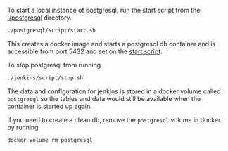 To start a local instance of postgresql, run the start script from the [./postgresql](./postgresql/) directory.

```sh
./postgresql/script/start.sh
```

This creates a docker image and starts a postgresql db container and is accessible from port 5432 and set on the [start script](./postgresql/script/start.sh).

To stop postgresql from running

```sh
./jenkins/script/stop.sh
```

The data and configuration for jenkins is stored in a docker volume called `postgresql` so the tables and data would still be available when the container is started up again.

If you need to create a clean db, remove the `postgresql` volume in docker by running

```sh
docker volume rm postgresql
```
